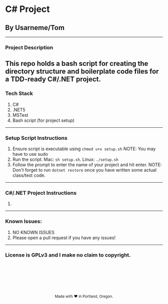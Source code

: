 # C# Project
## By Usarneme/Tom

---

### Project Description


This repo holds a bash script for creating the directory structure and boilerplate code files for a TDD-ready C#/.NET project.
---
### Tech Stack
1. C#
2. .NET5
3. MSTest
4. Bash script (for project setup)
---
### Setup Script Instructions
1. Ensure script is executable using `chmod u+x setup.sh` NOTE: You may have to use sudo
2. Run the script. Mac: `sh setup.sh`. Linux: `./setup.sh`
3. Follow the prompt to enter the name of your project and hit enter.
NOTE: Don't forget to run `dotnet restore` once you have written some actual class/test code.
---

### C#/.NET Project Instructions
1.


---
### Known Issues:
1. NO KNOWN ISSUES
2. Please open a pull request if you have any issues!
---

### License is GPLv3 and I make no claim to copyright.
<br />
<br />
<br />
<br />
<br />
<p align="center">
  <small>Made with ❤️ in Portland, Oregon. </small>
</p>